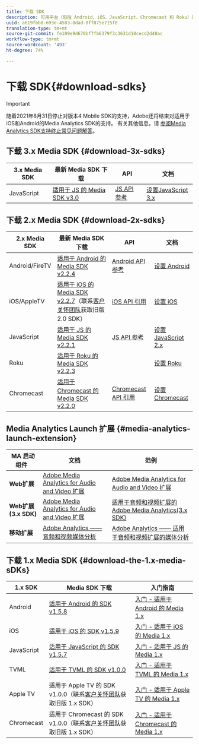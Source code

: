 ```yaml
---
title: 下载 SDK
description: 可用平台（包括 Android、iOS、JavaScript、Chromecast 和 Roku）的 SDK 下载链接。
uuid: a619fbb8-693e-4583-8dad-0ff875e715f8
translation-type: tm+mt
source-git-commit: fe109e9d670bf7fb6379f3c3631d10cecd2d48ac
workflow-type: tm+mt
source-wordcount: '493'
ht-degree: 74%

---
```



# 下载 SDK{#download-sdks}

>[!IMPORTANT]
>
>随着2021年8月31日停止对版本4 Mobile SDK的支持，Adobe还将结束对适用于iOS和Android的Media Analytics SDK的支持。  有关其他信息，请 [参阅Media Analytics SDK支持终止常见问题解答](/help/sdk-implement/end-of-support-faqs.md)。


## 下载 3.x Media SDK {#download-3x-sdks}

| 3.x Media SDK | 最新 Media SDK 下载 |  API   |  文档  |
| --- | --- | --- | --- |
| JavaScript | [适用于 JS 的 Media SDK v3.0](https://github.com/Adobe-Marketing-Cloud/media-sdks/releases/tag/js-v3.0.0) | [JS API 参考](https://adobe-marketing-cloud.github.io/media-sdks/reference/javascript_3x/index.html) | [设置JavaScript 3.x](/help/sdk-implement/setup/setup-javascript/set-up-js-3.md) |


## 下载 2.x Media SDK {#download-2x-sdks}

| 2.x Media SDK | 最新 Media SDK 下载 |  API   |  文档  |
| --- | --- | --- | --- |
| Android/FireTV | [适用于 Android 的 Media SDK v2.2.4](https://github.com/Adobe-Marketing-Cloud/media-sdks/releases/tag/android-v2.2.4) | [Android API 参考](https://adobe-marketing-cloud.github.io/media-sdks/reference/android/) | [设置 Android](/help/sdk-implement/setup/set-up-android.md) |
| iOS/AppleTV | [适用于 iOS 的 Media SDK v2.2.7](https://github.com/Adobe-Marketing-Cloud/media-sdks/releases/tag/ios-v2.2.7)（联系[客户关怀团队](https://helpx.adobe.com/cn/marketing-cloud/contact-support.html)获取旧版 2.0 SDK） | [iOS API 引用](https://adobe-marketing-cloud.github.io/media-sdks/reference/ios/) | [设置 iOS](/help/sdk-implement/setup/set-up-ios.md) |
| JavaScript | [适用于 JS 的 Media SDK v2.2.1](https://github.com/Adobe-Marketing-Cloud/media-sdks/releases/tag/js-v2.2.1) | [JS API 参考](https://adobe-marketing-cloud.github.io/media-sdks/reference/javascript/) | [设置JavaScript 2.x](/help/sdk-implement/setup/setup-javascript/set-up-js-2.md) |
| Roku | [适用于 Roku 的 Media SDK v2.2.3](https://github.com/Adobe-Marketing-Cloud/media-sdks/releases/tag/roku-v2.2.3) |  | [设置 Roku](/help/sdk-implement/setup/set-up-roku.md) |
| Chromecast | [适用于 Chromecast 的 Media SDK v2.2.0](https://github.com/Adobe-Marketing-Cloud/media-sdks/releases/tag/chromecast-v2.2.0) | [Chromecast API 引用](https://adobe-marketing-cloud.github.io/media-sdks/reference/chromecast/) | [设置 Chromecast](/help/sdk-implement/setup/set-up-chromecast.md) |

## Media Analytics Launch 扩展 {#media-analytics-launch-extension}

| MA 启动组件   | 文档 | 范例 |
|---|---|---|
| **Web扩展** | [Adobe Media Analytics for Audio and Video 扩展](https://docs.adobe.com/content/help/zh-Hans/launch/using/extensions-ref/adobe-extension/media-analytics-extension/overview.translate.html) | [Adobe Media Analytics for Audio and Video 扩展](https://github.com/Adobe-Marketing-Cloud/media-sdks/tree/master/samples/launch/js/2.x) |
| **Web扩展(3.x SDK)** | [Adobe Media Analytics for Audio and Video 扩展](https://docs.adobe.com/content/help/en/launch/using/extensions-ref/adobe-extension/media-analytics-3x-extension/overview.html) | [适用于音频和视频扩展的Adobe Media Analytics(3.x SDK)](https://github.com/Adobe-Marketing-Cloud/media-sdks/tree/master/samples/launch/js/3.x) |
| **移动扩展** | [Adobe Analytics —— 音频和视频媒体分析](https://aep-sdks.gitbook.io/docs/using-mobile-extensions/adobe-media-analytics) | [Adobe Analytics —— 适用于音频和视频扩展的媒体分析](https://github.com/Adobe-Marketing-Cloud/media-sdks/tree/master/samples/launch/mobile) |

## 下载 1.x Media SDK {#download-the-1.x-media-sDKs}

| 1.x SDK | Media SDK 下载 | 入门指南 |
| --- | --- | --- |
| Android | [适用于 Android 的 SDK v1.5.8](https://github.com/Adobe-Marketing-Cloud/video-heartbeat/releases/tag/android-v1.5.8) | [入门 - 适用于 Android 的 Media 1.x](setup/vhl-dev-guide-v15_android.pdf) |
| iOS | [适用于 iOS 的 SDK v1.5.9](https://github.com/Adobe-Marketing-Cloud/video-heartbeat/releases/tag/ios-v1.5.9) | [入门 - 适用于 iOS 的 Media 1.x](setup/vhl-dev-guide-v15_ios.pdf) |
| JavaScript | [适用于 JavaScript 的 SDK v1.5.7](https://github.com/Adobe-Marketing-Cloud/video-heartbeat/releases/tag/js-v1.5.7) | [入门 - 适用于 JS 的 Media 1.x](setup/vhl-dev-guide-v15_js.pdf) |
| TVML | [适用于 TVML 的 SDK v1.0.0](https://github.com/Adobe-Marketing-Cloud/video-heartbeat/releases/tag/tvml-v1.0.0) | [入门 - 适用于 TVML 的 Media 1.x](setup/vhl_tvml.pdf) |
| Apple TV | 适用于 Apple TV 的 SDK v1.0.0（联系[客户关怀团队](https://helpx.adobe.com/cn/marketing-cloud/contact-support.html)获取旧版 1.x SDK） | [入门 - 适用于 Apple TV 的 Media 1.x](setup/vhl-dev-guide-v1x_appletv.pdf) |
| Chromecast | 适用于 Chromecast 的 SDK v1.0.0（联系[客户关怀团队](https://helpx.adobe.com/cn/marketing-cloud/contact-support.html)获取旧版 1.x SDK） | [入门 - 适用于 Chromecast 的 Media 1.x](setup/chromecast_1.x_sdk.pdf) |
